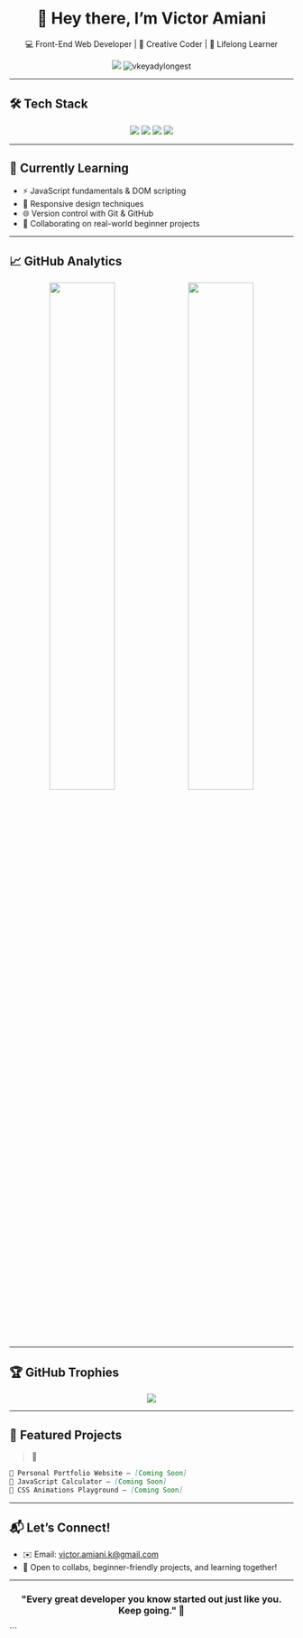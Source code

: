<h1 align="center">👋 Hey there, I’m Victor Amiani</h1>

<p align="center">
  💻 Front-End Web Developer | 🎨 Creative Coder | 🌱 Lifelong Learner  
</p>

<p align="center">
  <a href="mailto:victor.amiani.k@gmail.com"><img src="https://img.shields.io/badge/Email-victor.amiani.k@gmail.com-red?style=for-the-badge&logo=gmail&logoColor=white" /></a>
  <img src="https://komarev.com/ghpvc/?username=vkeyadylongest&label=Profile+Views&color=blueviolet&style=flat-square" alt="vkeyadylongest" />
</p>

---



## 🛠️ Tech Stack

<p align="center">
  <img src="https://img.shields.io/badge/HTML5-e34c26?style=for-the-badge&logo=html5&logoColor=white" />
  <img src="https://img.shields.io/badge/CSS3-1572b6?style=for-the-badge&logo=css3&logoColor=white" />
  <img src="https://img.shields.io/badge/JavaScript-f7df1e?style=for-the-badge&logo=javascript&logoColor=black" />
  <img src="https://img.shields.io/badge/FreeCodeCamp-0a0a23?style=for-the-badge&logo=freecodecamp&logoColor=green" />
</p>

---

## 🧠 Currently Learning

* ⚡ JavaScript fundamentals & DOM scripting
* 📱 Responsive design techniques
* 🌐 Version control with Git & GitHub
* 🤝 Collaborating on real-world beginner projects

---

## 📈 GitHub Analytics

<p align="center">
  <img src="https://github-readme-stats.vercel.app/api?username=vkeyadylongest&show_icons=true&theme=tokyonight&count_private=true&hide_title=false" width="48%"/>
  <img src="https://github-readme-streak-stats.herokuapp.com/?user=vkeyadylongest&theme=tokyonight" width="48%"/>
</p>

---

## 🏆 GitHub Trophies

<p align="center">
  <img src="https://github-profile-trophy.vercel.app/?username=vkeyadylongest&theme=radical&row=1&margin-w=10&margin-h=10" />
</p>

---

## 📌 Featured Projects

> 🧩

```md
🔹 Personal Portfolio Website – [Coming Soon]  
🔹 JavaScript Calculator – [Coming Soon]  
🔹 CSS Animations Playground – [Coming Soon]  
```

---

## 📬 Let’s Connect!

* ✉️ Email: [victor.amiani.k@gmail.com](mailto:victor.amiani.k@gmail.com)
* 💬 Open to collabs, beginner-friendly projects, and learning together!

---

<h3 align="center">"Every great developer you know started out just like you. Keep going." 🚀</h3>
```
